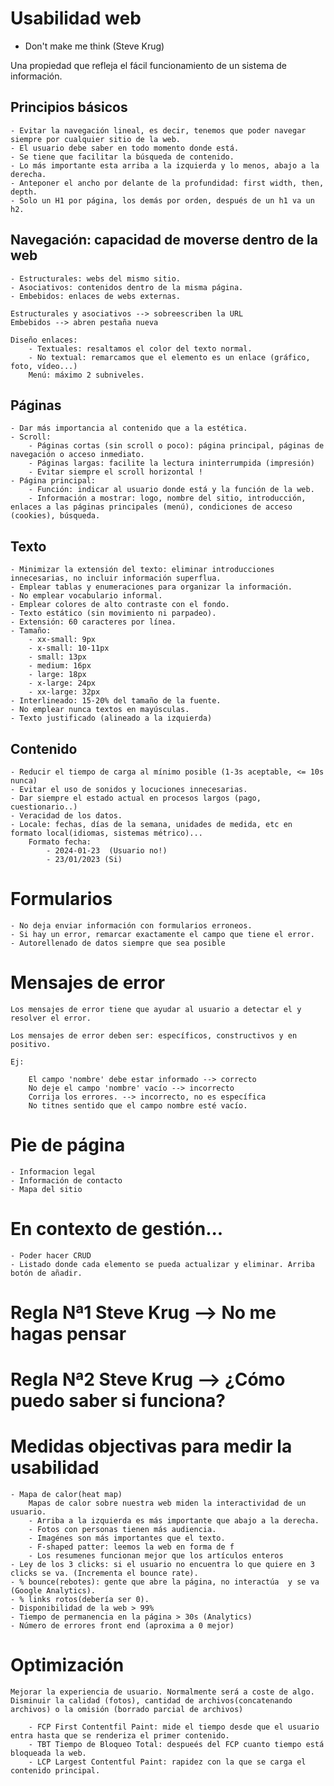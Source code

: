 # Usabilidad web

- Don't make me think (Steve Krug)

Una propiedad que refleja el fácil funcionamiento  de un sistema de información.

## Principios básicos

    - Evitar la navegación lineal, es decir, tenemos que poder navegar
    siempre por cualquier sitio de la web.
    - El usuario debe saber en todo momento donde está.
    - Se tiene que facilitar la búsqueda de contenido.
    - Lo más importante esta arriba a la izquierda y lo menos, abajo a la derecha.
    - Anteponer el ancho por delante de la profundidad: first width, then, depth.
    - Solo un H1 por página, los demás por orden, después de un h1 va un h2.

## Navegación: capacidad de moverse dentro de la web

    - Estructurales: webs del mismo sitio.
    - Asociativos: contenidos dentro de la misma página.
    - Embebidos: enlaces de webs externas.

    Estructurales y asociativos --> sobreescriben la URL
    Embebidos --> abren pestaña nueva

    Diseño enlaces:
        - Textuales: resaltamos el color del texto normal.
        - No textual: remarcamos que el elemento es un enlace (gráfico, foto, vídeo...)
        Menú: máximo 2 subniveles.

## Páginas

    - Dar más importancia al contenido que a la estética.
    - Scroll:
        - Páginas cortas (sin scroll o poco): página principal, páginas de navegación o acceso inmediato.
        - Páginas largas: facilite la lectura ininterrumpida (impresión)
        - Evitar siempre el scroll horizontal !
    - Página principal:
        - Función: indicar al usuario donde está y la función de la web.
        - Información a mostrar: logo, nombre del sitio, introducción, enlaces a las páginas principales (menú), condiciones de acceso (cookies), búsqueda.

## Texto

    - Minimizar la extensión del texto: eliminar introducciones innecesarias, no incluir información superflua.
    - Emplear tablas y enumeraciones para organizar la información.
    - No emplear vocabulario informal.
    - Emplear colores de alto contraste con el fondo.
    - Texto estático (sin movimiento ni parpadeo).
    - Extensión: 60 caracteres por línea.
    - Tamaño:
        - xx-small: 9px
        - x-small: 10-11px
        - small: 13px
        - medium: 16px
        - large: 18px
        - x-large: 24px
        - xx-large: 32px
    - Interlineado: 15-20% del tamaño de la fuente.
    - No emplear nunca textos en mayúsculas.
    - Texto justificado (alineado a la izquierda)

## Contenido

    - Reducir el tiempo de carga al mínimo posible (1-3s aceptable, <= 10s nunca)
    - Evitar el uso de sonidos y locuciones innecesarias.
    - Dar siempre el estado actual en procesos largos (pago, cuestionario..)
    - Veracidad de los datos.
    - Locale: fechas, días de la semana, unidades de medida, etc en formato local(idiomas, sistemas métrico)...
        Formato fecha:
            - 2024-01-23  (Usuario no!)
            - 23/01/2023 (Si)
# Formularios

    - No deja enviar información con formularios erroneos.
    - Si hay un error, remarcar exactamente el campo que tiene el error.
    - Autorellenado de datos siempre que sea posible

# Mensajes de error

    Los mensajes de error tiene que ayudar al usuario a detectar el y resolver el error.

    Los mensajes de error deben ser: específicos, constructivos y en positivo.

    Ej:

        El campo 'nombre' debe estar informado --> correcto
        No deje el campo 'nombre' vacío --> incorrecto
        Corrija los errores. --> incorrecto, no es específica
        No titnes sentido que el campo nombre esté vacío.

# Pie de página

    - Informacion legal
    - Información de contacto
    - Mapa del sitio

# En contexto de gestión...

    - Poder hacer CRUD
    - Listado donde cada elemento se pueda actualizar y eliminar. Arriba botón de añadir.

# Regla Nª1 Steve Krug --> No me hagas pensar
# Regla Nª2 Steve Krug --> ¿Cómo puedo saber si funciona?

# Medidas objectivas para medir la usabilidad

    - Mapa de calor(heat map)
        Mapas de calor sobre nuestra web miden la interactividad de un usuario.
        - Arriba a la izquierda es más importante que abajo a la derecha.
        - Fotos con personas tienen más audiencia.
        - Imagénes son más importantes que el texto.
        - F-shaped patter: leemos la web en forma de f
        - Los resumenes funcionan mejor que los artículos enteros
    - Ley de los 3 clicks: si el usuario no encuentra lo que quiere en 3 clicks se va. (Incrementa el bounce rate).
    - % bounce(rebotes): gente que abre la página, no interactúa  y se va (Google Analytics).
    - % links rotos(debería ser 0).
    - Disponibilidad de la web > 99%
    - Tiempo de permanencia en la página > 30s (Analytics)
    - Número de errores front end (aproxima a 0 mejor)

# Optimización

    Mejorar la experiencia de usuario. Normalmente será a coste de algo. Disminuir la calidad (fotos), cantidad de archivos(concatenando archivos) o la omisión (borrado parcial de archivos)

        - FCP First Contentfil Paint: mide el tiempo desde que el usuario entra hasta que se renderiza el primer contenido.
        - TBT Tiempo de Bloqueo Total: despueés del FCP cuanto tiempo está bloqueada la web.
        - LCP Largest Contentful Paint: rapidez con la que se carga el contenido principal.


